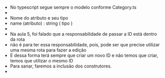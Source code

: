 * No typescript segue sempre o modelo conforme Category.ts
*
* Nome do atributo e seu tipo
* name (atributo) : string ( tipo )
*
* Na aula 5, foi falado que a responsabilidade de passar a ID está dentro da rota
* não é para ter essa responsabilidade, pois, pode ser que precise utilizar uma mesma rota para fazer a edição
* E dessa forma terá sempre que criar um novo ID e não temos que criar, temos que utilizar o mesmo ID
* Para sanar, faremos a inclusão dos construtores.
*
